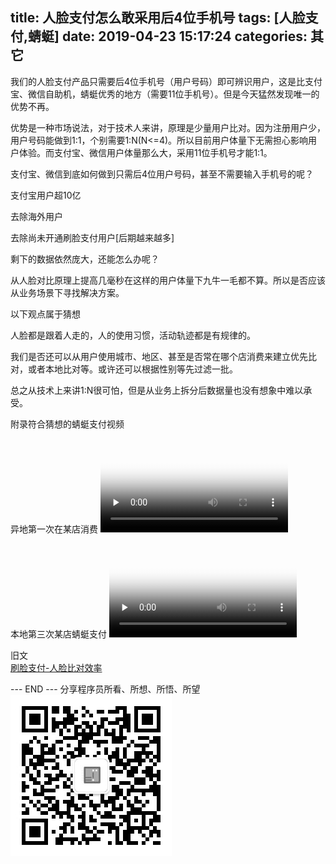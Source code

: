 title: 人脸支付怎么敢采用后4位手机号
tags: [人脸支付,蜻蜓]
date: 2019-04-23 15:17:24
categories: 其它
---
我们的人脸支付产品只需要后4位手机号（用户号码）即可辨识用户，这是比支付宝、微信自助机，蜻蜓优秀的地方（需要11位手机号）。但是今天猛然发现唯一的优势不再。


优势是一种市场说法，对于技术人来讲，原理是少量用户比对。因为注册用户少，用户号码能做到1:1，个别需要1:N(N<=4)。所以目前用户体量下无需担心影响用户体验。而支付宝、微信用户体量那么大，采用11位手机号才能1:1。



支付宝、微信到底如何做到只需后4位用户号码，甚至不需要输入手机号的呢？

支付宝用户超10亿   

去除海外用户  

去除尚未开通刷脸支付用户[后期越来越多]    

剩下的数据依然庞大，还能怎么办呢？

<!--more-->

从人脸对比原理上提高几毫秒在这样的用户体量下九牛一毛都不算。所以是否应该从业务场景下寻找解决方案。



以下观点属于猜想

人脸都是跟着人走的，人的使用习惯，活动轨迹都是有规律的。



我们是否还可以从用户使用城市、地区、甚至是否常在哪个店消费来建立优先比对，或者本地比对等。或许还可以根据性别等先过滤一批。



总之从技术上来讲1:N很可怕，但是从业务上拆分后数据量也没有想象中难以承受。



附录符合猜想的蜻蜓支付视频



异地第一次在某店消费
<video id="video" controls="" preload="none" poster="http://om2bks7xs.bkt.clouddn.com/2017-08-26-Markdown-Advance-Video.jpg">
<source id="mp4" src="/css/images/dragonly_newc.mp4" type="video/mp4">
</video>


本地第三次某店蜻蜓支付
<video id="video" controls="" preload="none" poster="http://om2bks7xs.bkt.clouddn.com/2017-08-26-Markdown-Advance-Video.jpg">
<source id="mp4" src="/css/images/dragonly_frequent_visitor.mp4" type="video/mp4">
</video>


旧文  
[刷脸支付-人脸比对效率](http://blog.520wa.com/2018/12/06/face-rec-algorithm/)

---  END  ---
分享程序员所看、所想、所悟、所望  
![程序猜想](/css/images/qrcode4assert1024.jpg)